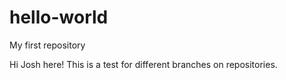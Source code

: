# hello-world
My first repository

Hi Josh here! This is a test for different branches on repositories.
